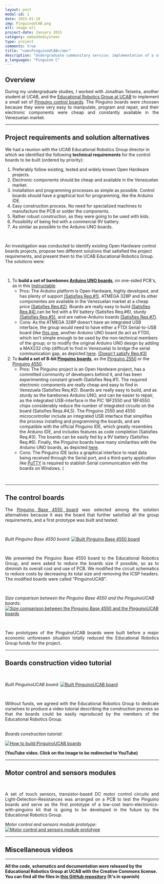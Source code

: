 ```yaml
---
layout: post
modal-id: 1
date: 2015-01-10
img: PinguinoUCAB.png
alt: image-alt
project-date: January 2015
category: embeddedsystems
type: project
comments: true
title: "<em>PinguinoUCAB</em>"
description: "Undergraduate communitary service: implementation of a small set of Pinguino control boards and sensor modules."
p_languages: "Pinguino C"
---
```

<h2> Overview </h2>
<p style='text-align: justify;'>
During my undergraduate studies, I worked with Jonathan Teixeira, another student at UCAB, and the 
<a href="http://w2.ucab.edu.ve/re_presentacion.html">Educational Robotics Group at UCAB</a> to implement a small set of <a href="http://pinguino.cc/">Pinguino control boards</a>. The Pinguino 
boards were choosen because they were very easy to manipulate, program and repair, and their electronic components were cheap
and constantly available in the Venezuelan market.
</p>

<hr>
<h2> Project requirements and solution alternatives </h2>
We had a reunion with the UCAB Educational Robotics Group director in which we identified the following <b>technical requirements</b> for the 
control boards to be built (ordered by priority):

<br>

1. Preferably follow existing, tested and widely known Open Hardware projects.
2. Electronic components should be cheap and available in the Venezuelan market.
3. Installation and programming processes as simple as possible. Control boards should have a graphical tool for programming, 
like the Arduino IDE.
4. Easy construction process. No need for specialized machines to manufacture the PCB or solder the components.
5. Rather robust construction, as they were going to be used with kids.
6. Possibility of being fed with a commercial 9V battery.
7. As similar as possible to the Arduino UNO boards.

<br>

An investigation was conducted to identify existing Open Hardware control boards projects, propose two different solutions 
that satisfied the project requirements, and present them to the UCAB Educational Robotics Group. The solutions were:

<br>

1. To <b>build a set of barebones <a href="http://arduino.cc/en/Main/arduinoBoardUno">Arduino UNO boards</a></b>, on one-sided PCB's, as in this <a href="http://www.instructables.com/id/How-to-make-your-own-Arduino-board/">Instructable</a>.
	* Pros: The Arduino platform is Open Hardware, highly developed, and has plenty of support <u>(Satisfies Req.#1)</u>. ATMEGA 328P and its
	other componentes are available in the Venezuelan market at a cheap price <u>(Satisfies Req.#2)</u>. Boards are really easy to build 
	<u>(Satisfies Req.#4)</u>,can be fed with a 9V battery (Satisfies Req.#6), sturdy <u>(Satisfies Req.#5)</u>, and are native-Arduino boards 
	<u>(Satisfies Req.#7)</u>.
	* Cons: As the ATMEGA 328P doesn't have an integrated USB interface, the group would need to have either a FTDI Serial-to-USB 
	board (like <a href="http://www.jameco.com/webapp/wcs/stores/servlet/Product_10001_10001_2117341_-1">this one</a>, another Arduino UNO
	board (to act as FTDI), which isn't simple enough to be used by the non-technical members of the group; or to modify the original
	Arduino UNO design by adding a MAX232 chip (difficult to find in Venezuela) to bridge the serial communication gap, as depicted 
	<a href="http://chuckontech.com/?p=147">here</a>. <u>(Doesn't satisfy Req.#3)</u>
2. To <b>build a set of 8-bit <a href="http://wiki.pinguino.cc/index.php/Main_Page">Pinguino boards</a></b>, as the <a href="http://wiki.pinguino.cc/index.php/PIC18F2550_Pinguino">Pinguino 2550</a> or 
the <a href="http://wiki.pinguino.cc/index.php/PIC18F4550_Pinguino">Pinguino 4550</a>.
	* Pros: The Pinguino project is an Open Hardware project, has a committed community of developers behind it, and has been experimenting
	constant growth (Satisfies Req.#1). The required electronic components are really cheap and easy to find in Venezuela (Satisfies Req.#2).
	Boards are really easy to build, and as sturdy as the barebones Arduino UNO, and can be easier to repair, as the integrated USB-interface 
	in the PIC 18F2550 and 18F4550 chips considerably reduce the number of integrated circuits on the board (Satisfies Reqs.#4,5). The Pinguino
	2550 and 4550 microcontroller include an integrated USB interface that simplifies the process installing and programming the boards, and are
	compatible with the official Pinguino IDE, which greatly resembles the Arduino IDE, and includes features as code completion (Satisfies Req.#3).
	The boards can be easily fed by a 9V battery (Satisfies Req.#6). Finally, the Pinguino boards have many similarities with the Arduino UNO
	boards, as depicted <a href="http://wiki.pinguino.cc/index.php/Pic18f2550_vs_atmega328">here</a>.
	* Cons: The Pinguino IDE lacks a graphical interface to read data being received through the Serial port, and a third-party
	application like <a href="http://www.chiark.greenend.org.uk/~sgtatham/putty/">PuTTY</a> is required to stablish Serial communication 
	with the boards on Windows. (
<br>
<hr>
<h2> The control boards </h2>

<p style='text-align: justify;'>
The <a href="https://github.com/PinguinoBase/Pinguino-Base-4550">Pinguino Base 4550 board</a> was selected among the solution 
alternatives because it was the board that further satisfied all the group requirements, and a first prototype was built and tested:
</p>

<br>

<em>Built Pinguino Base 4550 board:</em>
[![Built Pinguino Base 4550 board](/projects_images/thumb.PinguinoUCAB-BuiltPBase4550.jpg)](/projects_images/PinguinoUCAB-BuiltPBase4550.jpg)

<br>
<p style='text-align: justify;'>
We presented the Pinguino Base 4550 board to the Educational Robotics Group, and were asked to reduce the boards size if possible, so
as to diminish its overall cost and use of PCB. We modified the circuit schematics to reduce costs by decreasing its total size and 
removing the ICSP headers. The modified boards were called "PinguinoUCAB".
</p>

<br>

<em>Size comparison between the Pinguino Base 4550 and the PinguinoUCAB boards:</em>
[![Size comparison between the Pinguino Base 4550 and the PinguinoUCAB boards](/projects_images/thumb.PinguinoUCAB-PinguinoBoardsSizeComparison.jpg)](/projects_images/PinguinoUCAB-PinguinoBoardsSizeComparison.jpg)

<br>
<p style='text-align: justify;'>
Two prototypes of the PinguinoUCAB boards were built before a major economic unforeseen situation totally reduced the Educational Robotics
Group funds for the project.
</p>


<hr>
<h2> Boards construction video tutorial </h2>
<br>

<em>Built PinguinoUCAB board:</em>
[![Built PinguinoUCAB board](/projects_images/thumb.PinguinoUCAB-BuiltPUCAB.jpg)](/projects_images/PinguinoUCAB-BuiltPUCAB.jpg)

<br>
<p style='text-align: justify;'>
Without funds, we agreed with the Educational Robotics Group to dedicate ourselves to produce a video tutorial describing the construction
process so that the boards could be easily reproduced by the members of the Educational Robotics Group.
</p>

<br>
<em>Boards construction tutorial:</em>

[![How to build PinguinoUCAB boards](http://img.youtube.com/vi/QoQYBjscoxM/0.jpg)](http://www.youtube.com/watch?v=QoQYBjscoxM)

<b>(YouTube video. Click on the image to be redirected to YouTube)</b>


<hr>
<h2> Motor control and sensors modules </h2>
<br>
<p style='text-align: justify;'>
A set of touch sensors, transistor-based DC motor control circuits and Light-Detection-Resistances was arranged on a PCB to test the Pinguino 
boards and serve as the first prototype of a low-cost learn-electronics-with-pinguino kit that is going to be developed in the future by the 
Educational Robotics Group. 
</p>


<em>Motor control and sensors module prototype:</em>
[![Motor control and sensors module prototype](/projects_images/thumb.PinguinoUCAB-MotorsSensorsModule.jpg)](/projects_images/PinguinoUCAB-MotorsSensorsModule.jpg)

<hr>

<h2> Miscellaneous videos </h2>


<hr>

<b>All the code, schematics and documentation were released by the Educational Robotics Group at UCAB with the Creative Commons license. You can find all the files in <a href="https://github.com/YoshuaNava/GrupoRoboticaEducativaUCAB">this GitHub repository</a> (It's in spanish) </b>
